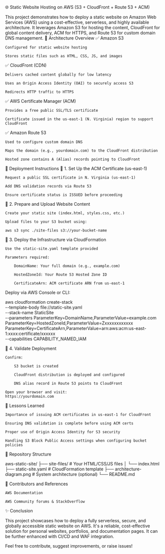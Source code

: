 🌐 Static Website Hosting on AWS (S3 + CloudFront + Route 53 + ACM)

This project demonstrates how to deploy a static website on Amazon Web Services (AWS) using a cost-effective, serverless, and highly available architecture. It leverages Amazon S3 for hosting the content, CloudFront for global content delivery, ACM for HTTPS, and Route 53 for custom domain DNS management.
📐 Architecture Overview
✅ Amazon S3

    Configured for static website hosting

    Stores static files such as HTML, CSS, JS, and images

✅ CloudFront (CDN)

    Delivers cached content globally for low latency

    Uses an Origin Access Identity (OAI) to securely access S3

    Redirects HTTP traffic to HTTPS

✅ AWS Certificate Manager (ACM)

    Provides a free public SSL/TLS certificate

    Certificate issued in the us-east-1 (N. Virginia) region to support CloudFront

✅ Amazon Route 53

    Used to configure custom domain DNS

    Maps the domain (e.g., yourdomain.com) to the CloudFront distribution

    Hosted zone contains A (Alias) records pointing to CloudFront

🚀 Deployment Instructions
🔧 1. Set Up the ACM Certificate (us-east-1)

    Request a public SSL certificate in N. Virginia (us-east-1)

    Add DNS validation records via Route 53

    Ensure certificate status is ISSUED before proceeding

📂 2. Prepare and Upload Website Content

    Create your static site (index.html, styles.css, etc.)

    Upload files to your S3 bucket using:

    aws s3 sync ./site-files s3://your-bucket-name

📄 3. Deploy the Infrastructure via CloudFormation

    Use the static-site.yaml template provided

    Parameters required:

        DomainName: Your full domain (e.g., example.com)

        HostedZoneId: Your Route 53 Hosted Zone ID

        CertificateArn: ACM certificate ARN from us-east-1

Deploy via AWS Console or CLI:

aws cloudformation create-stack \
  --template-body file://static-site.yaml \
  --stack-name StaticSite \
  --parameters ParameterKey=DomainName,ParameterValue=example.com \
               ParameterKey=HostedZoneId,ParameterValue=Zxxxxxxxxxxxx \
               ParameterKey=CertificateArn,ParameterValue=arn:aws:acm:us-east-1:xxxx:certificate/xxxxxx \
  --capabilities CAPABILITY_NAMED_IAM

🔁 4. Validate Deployment

    Confirm:

        S3 bucket is created

        CloudFront distribution is deployed and configured

        DNS alias record in Route 53 points to CloudFront

    Open your browser and visit:
    https://yourdomain.com

🧪 Lessons Learned

    Importance of issuing ACM certificates in us-east-1 for CloudFront

    Ensuring DNS validation is complete before using ACM certs

    Proper use of Origin Access Identity for S3 security

    Handling S3 Block Public Access settings when configuring bucket policies

📁 Repository Structure

aws-static-site/
├── site-files/                 # Your HTML/CSS/JS files
│   └── index.html
├── static-site.yaml           # CloudFormation template
├── architecture-diagram.png   # System architecture (optional)
└── README.md

📜 Contributors and References

    AWS Documentation

    AWS Community forums & StackOverflow

✨ Conclusion

This project showcases how to deploy a fully serverless, secure, and globally accessible static website on AWS. It's a reliable, cost-effective solution for personal websites, portfolios, and documentation pages. It can be further enhanced with CI/CD and WAF integration.

Feel free to contribute, suggest improvements, or raise issues!
